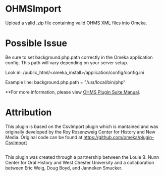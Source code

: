 # OHMSImport
Upload a valid .zip file containing valid OHMS XML files into Omeka.

# Possible Issue

Be sure to set background.php.path correctly in the Omeka application config.  This path will vary depending on your server setup.

Look in: /public_html/<omeka_install>/application/config/config.ini

Example line: background.php.path = "/usr/local/bin/php"


**For more information, please view <a href="https://github.com/libmanuk/OHMSPluginSuiteUserGuide">OHMS Plugin Suite Manual</a>.

# Attribution

This plugin is based on the CsvImport plugin which is mantained and was originally developed by the Roy Rosenzweig Center for History and New Media. Original code can be found at https://github.com/omeka/plugin-CsvImport

##
This plugin was created through a partnership between the Louie B. Nunn Center for Oral History and West Chester University and a collaboration between Eric Weig, Doug Boyd, and Janneken Smucker.   

